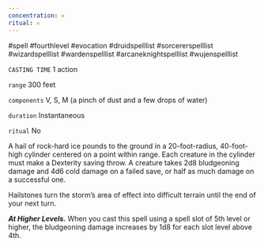 ```yaml
---
concentration: 𐄂
ritual: 𐄂
---
```

#spell #fourthlevel #evocation #druidspelllist #sorcererspelllist #wizardspelllist #wardenspelllist #arcaneknightspelllist #wujenspelllist

`CASTING TIME`
1 action

`range`
300 feet

`components`
V, S, M (a pinch of dust and a few drops of water)

`duration`
Instantaneous

`ritual`
No

A hail of rock-hard ice pounds to the ground in a 20-foot-radius, 40-foot-high cylinder centered on a point within range. Each creature in the cylinder must make a Dexterity saving throw. A creature takes 2d8 bludgeoning damage and 4d6 cold damage on a failed save, or half as much damage on a successful one.

Hailstones turn the storm’s area of effect into difficult terrain until the end of your next turn.

**_At Higher Levels._** When you cast this spell using a spell slot of 5th level or higher, the bludgeoning damage increases by 1d8 for each slot level above 4th.